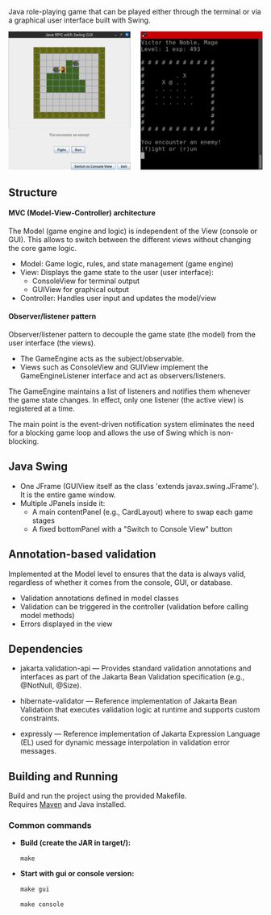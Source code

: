 Java role-playing game that can be played either through the terminal or via a graphical user interface built with Swing.

![In-game screenshot of GUI and terminal](java-rpg.png)

## Structure

#### MVC (Model-View-Controller) architecture

The Model (game engine and logic) is independent of the View (console or GUI). This allows to switch between the different views without changing the core game logic.

- Model: Game logic, rules, and state management (game engine)
- View: Displays the game state to the user (user interface):
  - ConsoleView for terminal output
  - GUIView for graphical output
- Controller: Handles user input and updates the model/view

#### Observer/listener pattern

Observer/listener pattern to decouple the game state (the model) from the user interface (the views).

- The GameEngine acts as the subject/observable.
- Views such as ConsoleView and GUIView implement the GameEngineListener interface and act as observers/listeners.

The GameEngine maintains a list of listeners and notifies them whenever the game state changes. In effect, only one listener (the active view) is registered at a time.

The main point is the event-driven notification system eliminates the need for a blocking game loop and allows the use of Swing which is non-blocking.

## Java Swing

- One JFrame (GUIView itself as the class 'extends javax.swing.JFrame'). It is the entire game window.
- Multiple JPanels inside it:
  - A main contentPanel (e.g., CardLayout) where to swap each game stages
  - A fixed bottomPanel with a "Switch to Console View" button

## Annotation-based validation

Implemented at the Model level to ensures that the data is always valid, regardless of whether it comes from the console, GUI, or database.

- Validation annotations defined in model classes
- Validation can be triggered in the controller (validation before calling model methods)
- Errors displayed in the view

## Dependencies

- jakarta.validation-api — Provides standard validation annotations and interfaces as part of the Jakarta Bean Validation specification (e.g., @NotNull, @Size).

- hibernate-validator — Reference implementation of Jakarta Bean Validation that executes validation logic at runtime and supports custom constraints.

- expressly — Reference implementation of Jakarta Expression Language (EL) used for dynamic message interpolation in validation error messages.

## Building and Running

Build and run the project using the provided Makefile.  
Requires [Maven](https://maven.apache.org/) and Java installed.

### Common commands

- **Build (create the JAR in target/):**

  ```
  make
  ```

- **Start with gui or console version:**

  ```
  make gui
  ```

  ```
  make console
  ```
